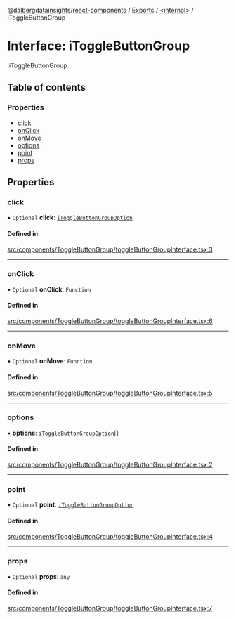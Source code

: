 [@dalbergdatainsights/react-components](../README.md) / [Exports](../modules.md) / [<internal\>](../modules/internal_.md) / iToggleButtonGroup

# Interface: iToggleButtonGroup

[<internal>](../modules/internal_.md).iToggleButtonGroup

## Table of contents

### Properties

- [click](internal_.iToggleButtonGroup.md#click)
- [onClick](internal_.iToggleButtonGroup.md#onclick)
- [onMove](internal_.iToggleButtonGroup.md#onmove)
- [options](internal_.iToggleButtonGroup.md#options)
- [point](internal_.iToggleButtonGroup.md#point)
- [props](internal_.iToggleButtonGroup.md#props)

## Properties

### click

• `Optional` **click**: [`iToggleButtonGroupOption`](internal_.iToggleButtonGroupOption.md)

#### Defined in

[src/components/ToggleButtonGroup/toggleButtonGroupInterface.tsx:3](https://github.com/DalbergDataInsights/react-components/blob/eddc6af/src/components/ToggleButtonGroup/toggleButtonGroupInterface.tsx#L3)

___

### onClick

• `Optional` **onClick**: `Function`

#### Defined in

[src/components/ToggleButtonGroup/toggleButtonGroupInterface.tsx:6](https://github.com/DalbergDataInsights/react-components/blob/eddc6af/src/components/ToggleButtonGroup/toggleButtonGroupInterface.tsx#L6)

___

### onMove

• `Optional` **onMove**: `Function`

#### Defined in

[src/components/ToggleButtonGroup/toggleButtonGroupInterface.tsx:5](https://github.com/DalbergDataInsights/react-components/blob/eddc6af/src/components/ToggleButtonGroup/toggleButtonGroupInterface.tsx#L5)

___

### options

• **options**: [`iToggleButtonGroupOption`](internal_.iToggleButtonGroupOption.md)[]

#### Defined in

[src/components/ToggleButtonGroup/toggleButtonGroupInterface.tsx:2](https://github.com/DalbergDataInsights/react-components/blob/eddc6af/src/components/ToggleButtonGroup/toggleButtonGroupInterface.tsx#L2)

___

### point

• `Optional` **point**: [`iToggleButtonGroupOption`](internal_.iToggleButtonGroupOption.md)

#### Defined in

[src/components/ToggleButtonGroup/toggleButtonGroupInterface.tsx:4](https://github.com/DalbergDataInsights/react-components/blob/eddc6af/src/components/ToggleButtonGroup/toggleButtonGroupInterface.tsx#L4)

___

### props

• `Optional` **props**: `any`

#### Defined in

[src/components/ToggleButtonGroup/toggleButtonGroupInterface.tsx:7](https://github.com/DalbergDataInsights/react-components/blob/eddc6af/src/components/ToggleButtonGroup/toggleButtonGroupInterface.tsx#L7)
